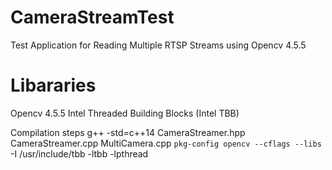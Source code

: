 # CameraStreamTest
Test Application for Reading Multiple RTSP Streams using Opencv 4.5.5
# Libararies 
Opencv 4.5.5
Intel Threaded Building Blocks (Intel TBB)

Compilation steps
g++ -std=c++14 CameraStreamer.hpp CameraStreamer.cpp MultiCamera.cpp `pkg-config opencv --cflags --libs` -I /usr/include/tbb -ltbb -lpthread
